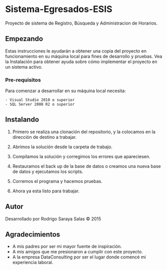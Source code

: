 # Sistema-Egresados-ESIS

Proyecto de sistema de Registro, Búsqueda y Administracion de Horarios.

## Empezando

Estas instrucciones le ayudarán a obtener una copia del proyecto en funcionamiento en su máquina local para fines de desarrollo y pruebas. Vea la Instalación para obtener ayuda sobre cómo implementar el proyecto en un sistema activo.

### Pre-requisitos

Para comenzar a desarrollar en su máquina local necesita:

```
- Visual Studio 2010 o superior
- SQL Server 2008 R2 o superior
```

## Instalando
   
1. Primero se realiza una clonación del repositorio, y la colocamos en la dirección de destino a trabajar.

1. Abrimos la solución desde la carpeta de trabajo.

1. Compilamos la solución y corregimos los errores que apareciesen.

1. Restauramos el back up de la base de datos o creamos una nueva base de datos y ejecutamos los scripts.

1. Corremos el programa y hacemos pruebas.

1. Ahora ya esta listo para trabajar.

## Autor

Desarrollado por Rodrigo Saraya Salas © 2015

## Agradecimientos

* A mis padres por ser mi mayor fuente de inspiración.
* A mis amigos que me presionaron a cumplir con este proyecto.
* A la empresa DataConsulting por ser el lugar donde comencé mi experiencia laboral.
